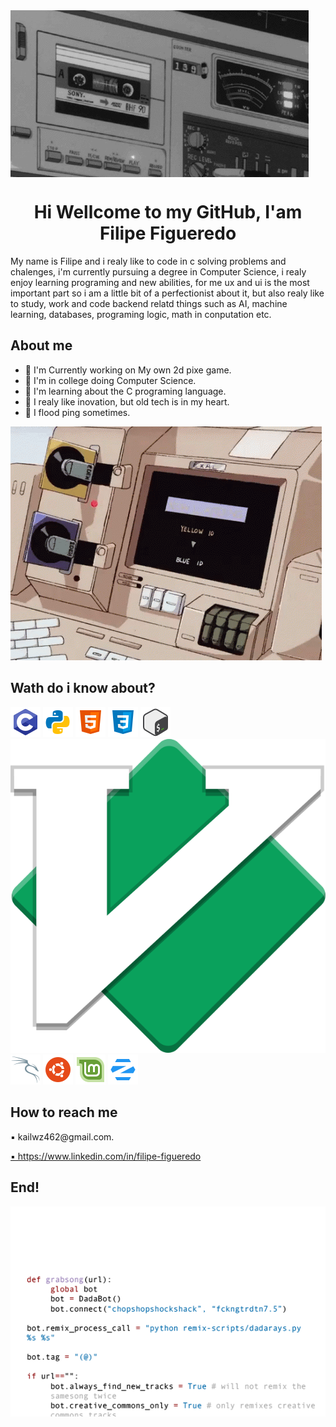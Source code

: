 <img src="https://github.com/kailwz/kailwz/blob/main/images/banner.gif" align="center">

<h1 align="center">Hi Wellcome to my GitHub, I'am Filipe Figueredo</h1>
<p>My name is Filipe and i realy like to code in c solving problems and chalenges, i'm currently pursuing a degree in  Computer Science, i realy enjoy learning programing and new abilities, for me ux and ui is the most important part so i am a little bit of a perfectionist about it, but also realy like to study, work and code backend relatd things such as AI, machine learning, databases, programing logic, math in conputation etc.</p>

<div>
	<h2>About me</h2>
	<ul>
		<li>🔭 I'm Currently working on My own 2d pixe game.</li>
		<li>🔭 I'm in college doing Computer Science.</li>
		<li>🌱 I'm learning about the C programing language.</li>
		<li>🌱 I realy like inovation, but old tech is in my heart.</li>
		<li>🌱 I flood ping sometimes.</li>
	</ul>
	<img src="https://github.com/kailwz/kailwz/blob/main/images/decoration1.gif">
</div>

<h2>Wath do i know about?</h2>

<div>
	<img src="https://github.com/kailwz/kailwz/blob/main/images/c_icon.png">
	<img src="https://github.com/kailwz/kailwz/blob/main/images/python_icon.png">
	<img src="https://github.com/kailwz/kailwz/blob/main/images/html_icon.png">
	<img src="https://github.com/kailwz/kailwz/blob/main/images/css_icon.png">
	<img src="https://github.com/kailwz/kailwz/blob/main/images/bash_icon.png">
</div>

<div>
	<img src="https://github.com/kailwz/kailwz/blob/main/images/vim_icon.png">
	<img src="https://github.com/kailwz/kailwz/blob/main/images/kali_icon.png">
	<img src="https://github.com/kailwz/kailwz/blob/main/images/ubuntu_icon.png">
	<img src="https://github.com/kailwz/kailwz/blob/main/images/mint_icon.png">
	<img src="https://github.com/kailwz/kailwz/blob/main/images/zorin_icon.png">
</div>

<h2>How to reach me</h2>
<p>▪︎ kailwz462@gmail.com.</p>
<a href="https://www.linkedin.com/in/filipe-figueredo-2ba1b4263?utm_source=share&utm_campaign=share_via&utm_content=profile&utm_medium=android_app">▪︎ https://www.linkedin.com/in/filipe-figueredo</a>

<h2>End!</h2>
<img src="https://github.com/kailwz/kailwz/blob/main/images/decoration2.gif" style="text-decoration: none;">

